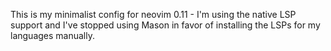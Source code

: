 This is my minimalist config for neovim 0.11 - I'm using the native LSP support and I've stopped using Mason in favor of installing the LSPs for my languages manually.
